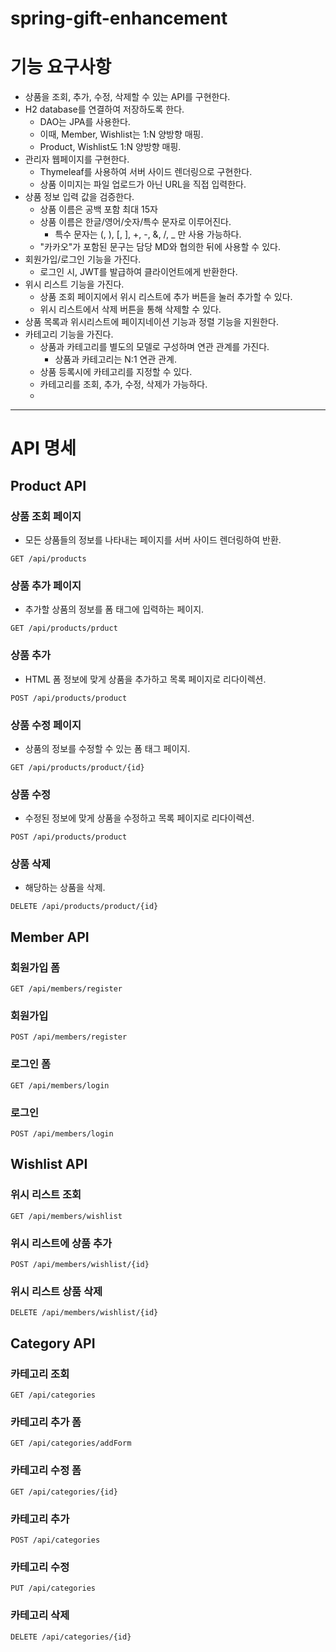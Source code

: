 # spring-gift-enhancement

# 기능 요구사항

- 상품을 조회, 추가, 수정, 삭제할 수 있는 API를 구현한다.
- H2 database를 연결하여 저장하도록 한다.
    - DAO는 JPA를 사용한다.
    - 이때, Member, Wishlist는 1:N 양방향 매핑.
    - Product, Wishlist도 1:N 양방향 매핑.
- 관리자 웹페이지를 구현한다.
    - Thymeleaf를 사용하여 서버 사이드 렌더링으로 구현한다.
    - 상품 이미지는 파일 업로드가 아닌 URL을 직접 입력한다.
- 상품 정보 입력 값을 검증한다.
    - 상품 이름은 공백 포함 최대 15자
    - 상품 이름은 한글/영어/숫자/특수 문자로 이루어진다.
        - 특수 문자는 (, ), [, ], +, -, &, /, _ 만 사용 가능하다.
    - "카카오"가 포함된 문구는 담당 MD와 협의한 뒤에 사용할 수 있다.
- 회원가입/로그인 기능을 가진다.
    - 로그인 시, JWT를 발급하여 클라이언트에게 반환한다.
- 위시 리스트 기능을 가진다.
    - 상품 조회 페이지에서 위시 리스트에 추가 버튼을 눌러 추가할 수 있다.
    - 위시 리스트에서 삭제 버튼을 통해 삭제할 수 있다.
- 상품 목록과 위시리스트에 페이지네이션 기능과 정렬 기능을 지원한다.
- 카테고리 기능을 가진다.
    - 상품과 카테고리를 별도의 모델로 구성하며 연관 관계를 가진다.
        - 상품과 카테고리는 N:1 연관 관계.
    - 상품 등록시에 카테고리를 지정할 수 있다.
    - 카테고리를 조회, 추가, 수정, 삭제가 가능하다.
    -

---

# API 명세

## Product API

### 상품 조회 페이지

- 모든 상품들의 정보를 나타내는 페이지를 서버 사이드 렌더링하여 반환.

```
GET /api/products
```

### 상품 추가 페이지

- 추가할 상품의 정보를 폼 태그에 입력하는 페이지.

```
GET /api/products/prduct
```

### 상품 추가

- HTML 폼 정보에 맞게 상품을 추가하고 목록 페이지로 리다이렉션.

```
POST /api/products/product
```

### 상품 수정 페이지

- 상품의 정보를 수정할 수 있는 폼 태그 페이지.

```
GET /api/products/product/{id}
```

### 상품 수정

- 수정된 정보에 맞게 상품을 수정하고 목록 페이지로 리다이렉션.

```
POST /api/products/product
```

### 상품 삭제

- 해당하는 상품을 삭제.

```
DELETE /api/products/product/{id}
```

## Member API

### 회원가입 폼

```
GET /api/members/register
```

### 회원가입

```
POST /api/members/register
```

### 로그인 폼

```
GET /api/members/login
```

### 로그인

```
POST /api/members/login
```

## Wishlist API

### 위시 리스트 조회

```
GET /api/members/wishlist
```

### 위시 리스트에 상품 추가

```
POST /api/members/wishlist/{id}
```

### 위시 리스트 상품 삭제

```
DELETE /api/members/wishlist/{id}
```

## Category API

### 카테고리 조회

```
GET /api/categories
```

### 카테고리 추가 폼

```
GET /api/categories/addForm
```

### 카테고리 수정 폼

```
GET /api/categories/{id}
```

### 카테고리 추가

```
POST /api/categories
```

### 카테고리 수정

```
PUT /api/categories
```

### 카테고리 삭제

```
DELETE /api/categories/{id}
```
